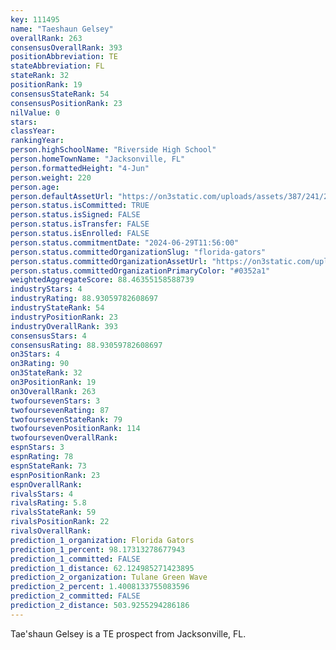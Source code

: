```yaml
---
key: 111495
name: "Taeshaun Gelsey"
overallRank: 263
consensusOverallRank: 393
positionAbbreviation: TE
stateAbbreviation: FL
stateRank: 32
positionRank: 19
consensusStateRank: 54
consensusPositionRank: 23
nilValue: 0
stars: 
classYear: 
rankingYear: 
person.highSchoolName: "Riverside High School"
person.homeTownName: "Jacksonville, FL"
person.formattedHeight: "4-Jun"
person.weight: 220
person.age: 
person.defaultAssetUrl: "https://on3static.com/uploads/assets/387/241/241387.png"
person.status.isCommitted: TRUE
person.status.isSigned: FALSE
person.status.isTransfer: FALSE
person.status.isEnrolled: FALSE
person.status.commitmentDate: "2024-06-29T11:56:00"
person.status.committedOrganizationSlug: "florida-gators"
person.status.committedOrganizationAssetUrl: "https://on3static.com/uploads/assets/935/149/149935.svg"
person.status.committedOrganizationPrimaryColor: "#0352a1"
weightedAggregateScore: 88.46355158588739
industryStars: 4
industryRating: 88.93059782608697
industryStateRank: 54
industryPositionRank: 23
industryOverallRank: 393
consensusStars: 4
consensusRating: 88.93059782608697
on3Stars: 4
on3Rating: 90
on3StateRank: 32
on3PositionRank: 19
on3OverallRank: 263
twofoursevenStars: 3
twofoursevenRating: 87
twofoursevenStateRank: 79
twofoursevenPositionRank: 114
twofoursevenOverallRank: 
espnStars: 3
espnRating: 78
espnStateRank: 73
espnPositionRank: 23
espnOverallRank: 
rivalsStars: 4
rivalsRating: 5.8
rivalsStateRank: 59
rivalsPositionRank: 22
rivalsOverallRank: 
prediction_1_organization: Florida Gators
prediction_1_percent: 98.17313278677943
prediction_1_committed: FALSE
prediction_1_distance: 62.124985271423895
prediction_2_organization: Tulane Green Wave
prediction_2_percent: 1.4008133755083596
prediction_2_committed: FALSE
prediction_2_distance: 503.9255294286186
---
```

Tae'shaun Gelsey is a TE prospect from Jacksonville, FL.